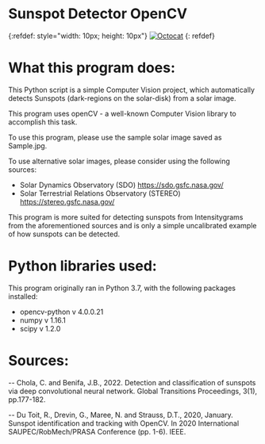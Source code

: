 # Sunspot Detector OpenCV

{:refdef: style="width: 10px; height: 10px"}
[![Octocat](https://github.githubassets.com/images/icons/emoji/octocat.png)](./somelink)
{: refdef}


What this program does:
========================================

This Python script is a simple Computer Vision project, which automatically detects Sunspots (dark-regions on the solar-disk) from a solar image.

This program uses openCV - a well-known Computer Vision library to accomplish this task.

To use this program, please use the sample solar image saved as Sample.jpg.

To use alternative solar images, please consider using the following sources:
- Solar Dynamics Observatory (SDO) https://sdo.gsfc.nasa.gov/
- Solar Terrestrial Relations Observatory (STEREO) https://stereo.gsfc.nasa.gov/

This program is more suited for detecting sunspots from Intensitygrams from the aforementioned sources and is only a simple uncalibrated example of how sunspots can be detected.

Python libraries used:
========================================

This program originally ran in Python 3.7, with the following packages installed:

- opencv-python v 4.0.0.21
- numpy v 1.16.1
- scipy v 1.2.0

Sources: 
========================================

-- Chola, C. and Benifa, J.B., 2022. Detection and classification of sunspots via deep convolutional neural network. Global Transitions Proceedings, 3(1), pp.177-182.

-- Du Toit, R., Drevin, G., Maree, N. and Strauss, D.T., 2020, January. Sunspot identification and tracking with OpenCV. In 2020 International SAUPEC/RobMech/PRASA Conference (pp. 1-6). IEEE.
